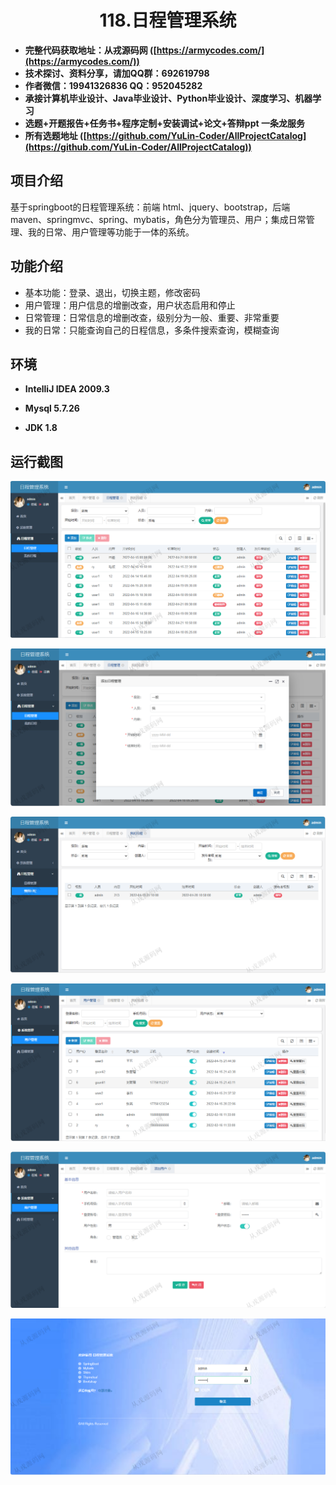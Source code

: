 <p><h1 align="center">118.日程管理系统</h1></p>

- <b>完整代码获取地址：从戎源码网 ([https://armycodes.com/](https://armycodes.com/))</b>
- <b>技术探讨、资料分享，请加QQ群：692619798</b> 
- <b>作者微信：19941326836  QQ：952045282</b> 
- <b>承接计算机毕业设计、Java毕业设计、Python毕业设计、深度学习、机器学习</b>
- <b>选题+开题报告+任务书+程序定制+安装调试+论文+答辩ppt 一条龙服务</b>
- <b>所有选题地址 ([https://github.com/YuLin-Coder/AllProjectCatalog](https://github.com/YuLin-Coder/AllProjectCatalog)) </b>

## 项目介绍
基于springboot的日程管理系统：前端 html、jquery、bootstrap，后端 maven、springmvc、spring、mybatis，角色分为管理员、用户；集成日常管理、我的日常、用户管理等功能于一体的系统。

## 功能介绍

- 基本功能：登录、退出，切换主题，修改密码
- 用户管理：用户信息的增删改查，用户状态启用和停止
- 日常管理：日常信息的增删改查，级别分为一般、重要、非常重要
- 我的日常：只能查询自己的日程信息，多条件搜索查询，模糊查询

## 环境

- <b>IntelliJ IDEA 2009.3</b>

- <b>Mysql 5.7.26</b>

- <b>JDK 1.8</b>

## 运行截图
![](screenshot/1.png)

![](screenshot/2.png)

![](screenshot/3.png)

![](screenshot/4.png)

![](screenshot/5.png)

![](screenshot/6.png)
